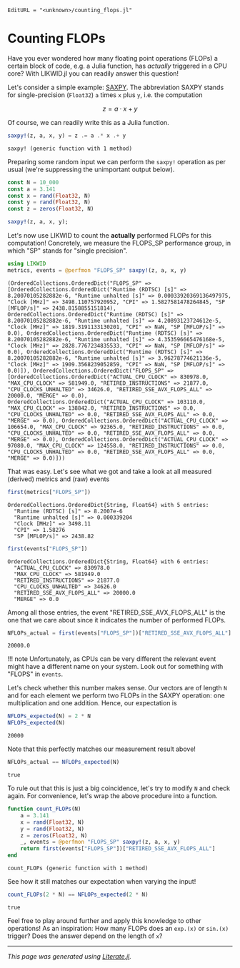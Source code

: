 ```@meta
EditURL = "<unknown>/counting_flops.jl"
```

# Counting FLOPs

Have you ever wondered how many floating point operations (FLOPs) a certain block of code,
e.g. a Julia function, has *actually* triggered in a CPU core? With LIKWID.jl you can readily
answer this question!

Let's consider a simple example: [SAXPY](https://www.netlib.org/lapack/explore-html/df/d28/group__single__blas__level1_gad2a52de0e32a6fc111931ece9b39726c.html).
The abbreviation SAXPY stands for single-precision (`Float32`) `a` times `x` plus `y`, i.e. the computation

```math
z = a \cdot x + y
```

Of course, we can readily write this as a Julia function.

````julia
saxpy!(z, a, x, y) = z .= a .* x .+ y
````

````
saxpy! (generic function with 1 method)
````

Preparing some random input we can perform the `saxpy!` operation as per usual (we're suppressing the unimportant output below).

````julia
const N = 10_000
const a = 3.141
const x = rand(Float32, N)
const y = rand(Float32, N)
const z = zeros(Float32, N)

saxpy!(z, a, x, y);
````

Let's now use LIKWID to count the **actually** performed FLOPs for this computation!
Concretely, we measure the FLOPS_SP performance group, in which "SP" stands for "single precision".

````julia
using LIKWID
metrics, events = @perfmon "FLOPS_SP" saxpy!(z, a, x, y)
````

````
(OrderedCollections.OrderedDict("FLOPS_SP" => [OrderedCollections.OrderedDict("Runtime (RDTSC) [s]" => 8.20070105282882e-6, "Runtime unhalted [s]" => 0.00033920369136497975, "Clock [MHz]" => 3498.110757920952, "CPI" => 1.5827581478264845, "SP [MFLOP/s]" => 2438.8158855151814), OrderedCollections.OrderedDict("Runtime (RDTSC) [s]" => 8.20070105282882e-6, "Runtime unhalted [s]" => 4.20893123724612e-5, "Clock [MHz]" => 1819.3191133130201, "CPI" => NaN, "SP [MFLOP/s]" => 0.0), OrderedCollections.OrderedDict("Runtime (RDTSC) [s]" => 8.20070105282882e-6, "Runtime unhalted [s]" => 4.353596665476168e-5, "Clock [MHz]" => 2828.7767234835533, "CPI" => NaN, "SP [MFLOP/s]" => 0.0), OrderedCollections.OrderedDict("Runtime (RDTSC) [s]" => 8.20070105282882e-6, "Runtime unhalted [s]" => 3.96278774621136e-5, "Clock [MHz]" => 1909.3568239052859, "CPI" => NaN, "SP [MFLOP/s]" => 0.0)]), OrderedCollections.OrderedDict("FLOPS_SP" => [OrderedCollections.OrderedDict("ACTUAL_CPU_CLOCK" => 830978.0, "MAX_CPU_CLOCK" => 581949.0, "RETIRED_INSTRUCTIONS" => 21877.0, "CPU_CLOCKS_UNHALTED" => 34626.0, "RETIRED_SSE_AVX_FLOPS_ALL" => 20000.0, "MERGE" => 0.0), OrderedCollections.OrderedDict("ACTUAL_CPU_CLOCK" => 103110.0, "MAX_CPU_CLOCK" => 138842.0, "RETIRED_INSTRUCTIONS" => 0.0, "CPU_CLOCKS_UNHALTED" => 0.0, "RETIRED_SSE_AVX_FLOPS_ALL" => 0.0, "MERGE" => 0.0), OrderedCollections.OrderedDict("ACTUAL_CPU_CLOCK" => 106654.0, "MAX_CPU_CLOCK" => 92365.0, "RETIRED_INSTRUCTIONS" => 0.0, "CPU_CLOCKS_UNHALTED" => 0.0, "RETIRED_SSE_AVX_FLOPS_ALL" => 0.0, "MERGE" => 0.0), OrderedCollections.OrderedDict("ACTUAL_CPU_CLOCK" => 97080.0, "MAX_CPU_CLOCK" => 124558.0, "RETIRED_INSTRUCTIONS" => 0.0, "CPU_CLOCKS_UNHALTED" => 0.0, "RETIRED_SSE_AVX_FLOPS_ALL" => 0.0, "MERGE" => 0.0)]))
````

That was easy. Let's see what we got and take a look at all measured (derived) metrics and (raw) events

````julia
first(metrics["FLOPS_SP"])
````

````
OrderedCollections.OrderedDict{String, Float64} with 5 entries:
  "Runtime (RDTSC) [s]" => 8.2007e-6
  "Runtime unhalted [s]" => 0.000339204
  "Clock [MHz]" => 3498.11
  "CPI" => 1.58276
  "SP [MFLOP/s]" => 2438.82
````

````julia
first(events["FLOPS_SP"])
````

````
OrderedCollections.OrderedDict{String, Float64} with 6 entries:
  "ACTUAL_CPU_CLOCK" => 830978.0
  "MAX_CPU_CLOCK" => 581949.0
  "RETIRED_INSTRUCTIONS" => 21877.0
  "CPU_CLOCKS_UNHALTED" => 34626.0
  "RETIRED_SSE_AVX_FLOPS_ALL" => 20000.0
  "MERGE" => 0.0
````

Among all those entries, the event "RETIRED\_SSE\_AVX\_FLOPS\_ALL" is the one that we care
about since it indicates the number of performed FLOPs.

````julia
NFLOPs_actual = first(events["FLOPS_SP"])["RETIRED_SSE_AVX_FLOPS_ALL"]
````

````
20000.0
````

!!! note
    Unfortunately, as CPUs can be very different the relevant event might have a different name
    on your system. Look out for something with "FLOPS" in `events`.

Let's check whether this number makes sense. Our vectors are of length `N` and for each element
we perform two FLOPs in the SAXPY operation: one multiplication and one addition. Hence,
our expectation is

````julia
NFLOPs_expected(N) = 2 * N
NFLOPs_expected(N)
````

````
20000
````

Note that this perfectly matches our measurement result above!

````julia
NFLOPs_actual == NFLOPs_expected(N)
````

````
true
````

To rule out that this is just a big coincidence, let's try to modify `N` and check again.
For convenience, let's wrap the above procedure into a function.

````julia
function count_FLOPs(N)
    a = 3.141
    x = rand(Float32, N)
    y = rand(Float32, N)
    z = zeros(Float32, N)
    _, events = @perfmon "FLOPS_SP" saxpy!(z, a, x, y)
    return first(events["FLOPS_SP"])["RETIRED_SSE_AVX_FLOPS_ALL"]
end
````

````
count_FLOPs (generic function with 1 method)
````

See how it still matches our expectation when varying the input!

````julia
count_FLOPs(2 * N) == NFLOPs_expected(2 * N)
````

````
true
````

Feel free to play around further and apply this knowledge to other operations!
As an inspiration: How many FLOPs does an `exp.(x)` or `sin.(x)` trigger?
Does the answer depend on the length of `x`?

---

*This page was generated using [Literate.jl](https://github.com/fredrikekre/Literate.jl).*


